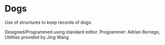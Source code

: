 # Dogs
Use of structures to keep records of dogs.

Designed/Programmed using standard editor.
Programmer: Adrian Borrego, Utilities provided by Jing Wang
